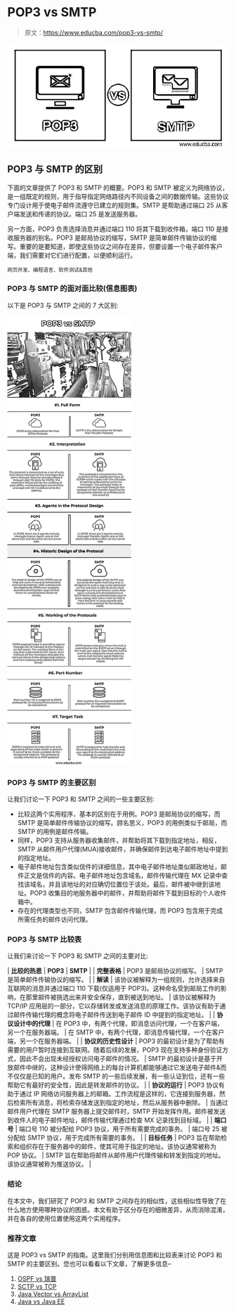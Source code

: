 # POP3 vs SMTP

> 原文：<https://www.educba.com/pop3-vs-smtp/>

![POP3 vs SMTP](img/fbe0d6bf61bf5cc16a45fce370648d8d.png)



## POP3 与 SMTP 的区别

下面的文章提供了 POP3 和 SMTP 的概要。POP3 和 SMTP 被定义为网络协议，是一组既定的规则，用于指导指定网络路径内不同设备之间的数据传输。这些协议专门设计用于使电子邮件流遵守已建立的规则集。SMTP 是帮助通过端口 25 从客户端发送和传递的协议。端口 25 是发送服务器。

另一方面，POP3 负责选择消息并通过端口 110 将其下载到收件箱，端口 110 是接收服务器的别名。POP3 是邮局协议的缩写，SMTP 是简单邮件传输协议的缩写。重要的是要知道，即使这些协议之间存在差异，但要设置一个电子邮件客户端，我们需要对它们进行配置，以便顺利运行。

<small>网页开发、编程语言、软件测试&其他</small>

### POP3 与 SMTP 的面对面比较(信息图表)

以下是 POP3 与 SMTP 之间的 7 大区别:

![POP3-vs-SMTP-info](img/1a2d3f2701b59e183455d4823c3380cb.png)



### POP3 与 SMTP 的主要区别

让我们讨论一下 POP3 和 SMTP 之间的一些主要区别:

*   比较这两个实用程序，基本的区别在于用例。POP3 是邮局协议的缩写，而 SMTP 是简单邮件传输协议的缩写。顾名思义，POP3 的用例类似于邮局，而 SMTP 的用例是邮件传输。
*   同样，POP3 支持从服务器收集邮件，并帮助将其下载到指定地址，相反，SMTP 从邮件用户代理(MUA)接收邮件，并确保邮件到达电子邮件地址中提到的指定地址。
*   电子邮件地址包含类似信件的详细信息，其中电子邮件地址类似邮政地址，邮件正文是信件的内容。电子邮件地址包含域名，邮件传输代理在 MX 记录中查找该域名，并且该地址的对应确切位置位于该处。最后，邮件被中继到该地址。POP3 收集目的地服务器中的邮件，并帮助将邮件下载到目标的个人收件箱中。
*   存在的代理类型也不同，SMTP 包含邮件传输代理，而 POP3 包含用于完成所需任务的邮件访问代理。

### POP3 与 SMTP 比较表

让我们来讨论一下 POP3 和 SMTP 之间的主要对比:

| **比较的热恩** | **POP3** | **SMTP** |
| **完整表格** | POP3 是邮局协议的缩写。 | SMTP 是简单邮件传输协议的缩写。 |
| **解读** | 该协议被解释为一组规则，允许选择来自互联网的消息并通过端口 110 下载(仅适用于 POP3)。这种命名受到邮局工作的影响，在那里邮件被挑选出来并安全保存，直到被送到地址。 | 该协议被解释为 TCP/IP 应用层的一部分，它以存储转发或发送消息的原理工作。该协议有助于通过邮件传输代理的概念将电子邮件传送到电子邮件 ID 中提到的指定地址。 |
| **协议设计中的代理** | 在 POP3 中，有两个代理，即消息访问代理，一个在客户端，另一个在服务器端。 | 在 SMTP 中，有两个代理，即消息传输代理，一个在客户端，另一个在服务器端。 |
| **协议的历史性设计** | POP3 的最初设计是为了帮助有需要的用户暂时连接到互联网。随着后续的发展，POP3 现在支持多种身份验证方式，因此不会出现未经授权访问电子邮件的情况。 | SMTP 的最初设计是基于开放邮件中继的，这种设计使得网络上的每台计算机都能够通过它发送电子邮件&而不仅仅是已知的用户。发布 SMTP 的一些后续发展，有一些认证到位，还有一些帮助它有最好的安全性，因此是转发邮件的协议。 |
| **协议的运行** | POP3 协议有助于通过 IP 网络访问服务器上的邮箱。工作流程是这样的，它连接到服务器，然后检索所有消息，将检索存储发送到指定的地址，然后从服务器中删除。 | 当通过邮件用户代理在 SMTP 服务器上提交邮件时，SMTP 开始发挥作用。邮件被发送到收件人的电子邮件地址，邮件传输代理通过检查 MX 记录找到目标域。 |
| **端口号** | 端口号 110 被分配给 POP3 协议，用于所有需要完成的事务。 | 端口号 25 被分配给 SMTP 协议，用于完成所有需要的事务。 |
| **目标任务** | POP3 旨在帮助检索和组织存在于服务器中的邮件，使其可用于指定的地址。该协议通常被称为 POP 协议。 | SMTP 旨在帮助将邮件从邮件用户代理传输和转发到指定的地址。该协议通常被称为推送协议。 |

### 结论

在本文中，我们研究了 POP3 和 SMTP 之间存在的相似性，这些相似性导致了在什么地方使用哪种协议的困惑。本文有助于区分存在的细微差异，从而消除混淆，并在各自的使用位置使用这两个实用程序。

### 推荐文章

这是 POP3 vs SMTP 的指南。这里我们分别用信息图和比较表来讨论 POP3 和 SMTP 的主要区别。您也可以看看以下文章，了解更多信息–

1.  [OSPF vs 瑞普](https://www.educba.com/ospf-vs-rip/)
2.  [SCTP vs TCP](https://www.educba.com/sctp-vs-tcp/)
3.  [Java Vector vs ArrayList](https://www.educba.com/java-vector-vs-arraylist/)
4.  [Java vs Java EE](https://www.educba.com/java-vs-java-ee/)





